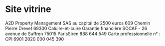 # Site vitrine

A2D Property Management SAS au capital de 2500 euros		609 Chemin Pierre Drevet 69300 Caluire-et-cuire Garantie financière SOCAF - 26 avenue de Suffren 75015 ParisSiren 888 644 549 Carte professionnelle n° : CPI 6901 2020 000 045 390

